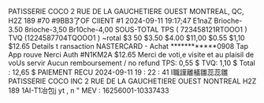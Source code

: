 PATISSERIE COCO 2 RUE DE LA GAUCHETIERE OUEST MONTREAL, QC, H2Z 189 #70 #9BB3了OF CIIENT #1 2024-09-11 19:17;47 E1naZ Brioche-3.50 8rioche-3,50 Br10che-4,00 SOUS-TOTAL TPS ( 723458121RTOOO1 ) TVQ (1224587704TQOOO1 ) ~rotal $3 50 $3.50 $4.00 $11,00 $0.55 $1,10 $12.65 Details t ransaction NASTERCARD - Achat ************0908 Tap App rouve Nerci Auth #N1KM2A $12.65 Merci de voti,e visite et au plaisil de voUs servir Aucun remboursement / no refund TPS: 0,55 $ TVQ: 1,10 $ Total : 12,65 $ PAIEMENT RECU 2024-09-11 19 : 22 : 41 I職謹離艤雛蕊蕊雛 PATISSERIE COCO INC 2 RUE DE LA GAUCHETIERE OUEST NONTREAL H2Z 189 1AI-T1冶包j yt , n " MEV : 16256001-10337433